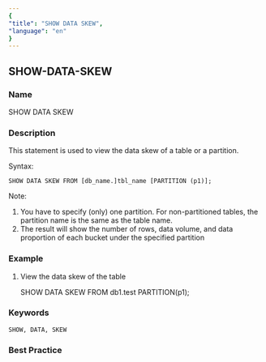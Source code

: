```yaml
---
{
"title": "SHOW DATA SKEW",
"language": "en"
}
---
```


<!-- 
Licensed to the Apache Software Foundation (ASF) under one
or more contributor license agreements.  See the NOTICE file
distributed with this work for additional information
regarding copyright ownership.  The ASF licenses this file
to you under the Apache License, Version 2.0 (the
"License"); you may not use this file except in compliance
with the License.  You may obtain a copy of the License at

  http://www.apache.org/licenses/LICENSE-2.0

Unless required by applicable law or agreed to in writing,
software distributed under the License is distributed on an
"AS IS" BASIS, WITHOUT WARRANTIES OR CONDITIONS OF ANY
KIND, either express or implied.  See the License for the
specific language governing permissions and limitations
under the License.
-->

## SHOW-DATA-SKEW

### Name

SHOW DATA SKEW

### Description

This statement is used to view the data skew of a table or a partition.

Syntax:

    SHOW DATA SKEW FROM [db_name.]tbl_name [PARTITION (p1)];

Note:

1. You have to specify (only) one partition. For non-partitioned tables, the partition name is the same as the table name.
2. The result will show the number of rows, data volume, and data proportion of each bucket under the specified partition

### Example

1. View the data skew of the table

    SHOW DATA SKEW FROM db1.test PARTITION(p1);

### Keywords

    SHOW, DATA, SKEW

### Best Practice
